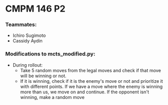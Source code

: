# CMPM 146 P2

### Teammates:
- Ichiro Sugimoto
- Cassidy Aydin

### Modifications to mcts_modified.py:
- During rollout:
  - Take 5 random moves from the legal moves and check if that move will be winning or not.
  - If it is winning, check if it is the enemy's move or not and prioritize it with different points. If we have a move where the enemy is winning more than us, we move on and continue. If the opponent isn't winning, make a random move
